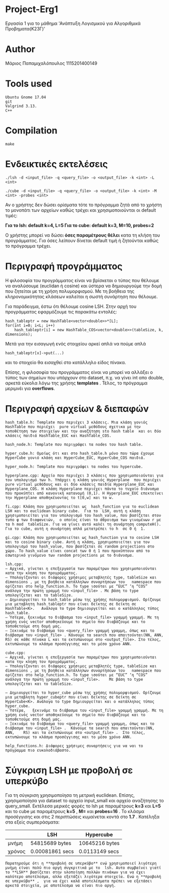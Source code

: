 # Project-Erg1
Εργασία 1 για το μάθημα 'Ανάπτυξη Λογισμικού για Αλγοριθμικά Προβηματα(Κ23Γ)'

# Author 
Μάριος Παπαμιχαλόπουλος
1115201400149

# Tools	used

```
Ubuntu Gnome 17.04
git
Valgrind 3.13.
C++
```

# Compilation

```
make
```

# Ενδεικτικές εκτελέσεις

```
./lsh -d <input_file> -q <query_file> -o <output_file> -k <int>	-L <int>
```

```
./cube -d <input_file> -q <query_file> -o <output_file>	-k <int> -M <int> -probes <int>
```

Αν ο χρήστης δεν δώσει ορίσματα τότε το πρόγραμμα ζητά από το
χρήστη το μονοπάτι των αρχείων καθώς τρέχει και χρησιμοποιούνται οι
default	τιμές:

**Για το lsh: default k=4, L=5
Για το	cube: default k=3, M=10, probes=2**

Ο χρήστης μπορεί να δώσει **όσες παραμέτρους θέλει** κατα τη κλήση του προγράμματος. Για όσες λείπουν δίνεται default τιμή ή ζητούνται καθώς το πρόγραμμα τρέχει.

# Περιγραφή προγράμματος

Η φιλοσοφία του προγράμματος είναι να βρίσκεται ο τύπος που θέλουμε να αναλύσουμε (euclidan ή cosine) και ύστερα να δημιουργούμε την δομή που ζητείται με τη χρήση πολυμορφισμού. Με τη βοήθεια της κληρονομικότητας κλάσεων καλείται η σωστή συνάρτηση που θέλουμε.

Για παράδειγμα,	έστω ότι θέλουμε cosine	LSH. Στην αρχή του προγράμματος εφαρμόζουμε τις παρακάτω εντολές:

```
hash_tableptr = new HashTable<vector<double>>*[L];
for(int	i=0; i<L; i++)
	hash_tableptr[i] = new HashTable_COS<vector<double>>(tableSize,	k, dimensions);
```
Μετά για την εισαγωγή ενός στοιχείου αρκεί απλά να πούμε απλά

```
hash_tableptr[x]->put(...)
```

και το στοιχείο θα εισαχθεί στο κατάλληλο είδος πίνακα.

Eπίσης,	η φιλοσοφία του προγράμματος είναι να μπορεί να αλλάξει ο τύπος των σημείων που υπάρχουν στο dataset, π.χ. να γίνει int	απο double, αρκετά εύκολα λόγω της χρήσης **templates** . Τέλος, το πρόγραμμα μεριμνέι για **overflows**.

# Περιγραφή αρχείων & διεπαφών

```
hash_table.h: Template που περιέχει 3 κλάσεις. Μια κλάση γονιός	HashTable που περιέχει	pure virtual μεθόδους σχετικα με την τοποθέτηση των στοιχείων και την αναζήτηση	sto hash table	και οι δύο κλάσεις παιδιά HashTable_EUC	και HashTable_COS.
```

```
hash_node.h: Template που περιγράφει τα	nodes του hash table.
```

```
hyper_cube.h: Ομοίως ότι και στο hash_table.h μόνο που τώρα έχουμε HyperCube γονιό κλάση και HyperCube_EUC, HyperCube_COS παιδιά.
```

```
hyper_node.h: Template που περιγράφει τα nodes του hypercube.
```

```
hyperplane.cpp: Αρχείο που περιέχει 3 κλάσεις που χρησιμοποιούνται για τον υπολογισμό των h. Υπάρχει η κλάση γονιός Hyperplane	που περιέχει pure virtual μεθόδους και οι δύο κλάσεις παιδία Hyperplane_EUC και	Hyperplane_COS.	Η κλάση	Hyperplane περιέχει πάντα το τυχαίο διάνυσμα που προκύπτει από κανονική κατανομή (0,1).	Η Hyperplane_EUC επεκτείνει την	Hyperplane αποθηκέυοντας το t[0,w] και το w.
```

```
fi.cpp: Κλάση που χρησιμοποιείται ως  hash_function για το euclidean LSH και το	euclidean binary cube.	Για το	LSH, αυτή η κλάση χρησιμοποιείται για τον υπολογισμό του hash_value, που βασίζεται στον τυπο φ των διαφανειών,	ο οποίος είναι το άθροισμα των γινομένων r με τα h mod	tableSize. Για να γίνει αυτό καλέι τη συνάρτηση	computeH(). Για το cube, αυτή η συνάρτηση απλά μετατρέπει το h	σε 0 ή	1.
```

```
gi.cpp: Κλάση που χρησιμοποιείται ως hash_function για το cosine LSH και το cosine binary cube.	Αυτή η κλάση, χρησιμοποιείται για τον υπολογισμό του hash_value, που βασίζεται σε random projections στο χώρο. Το hash_value είναι concat των 0 ή 1 που προκύπτουν από το εσωτερικό γινόμενο των random projections με το διάνυσμα.
```

```
lsh.cpp:
– Αρχικά, γίνεται η επεξεργασία των παραμέτρων που χρησιμοποιούνται κατα την κληση τον προγράμματος.
– Υπολογίζονται οι διάφορες χρήσιμες μεταβλητές type, tableSize και dimensions , με τη βοήθεια κατάλληλων συναρτήσεων του	namespace που ορίζεται στο help_function.h. Το type ισούται με “EUC” ‘η “COS” ανάλογα την πρώτη γραμμή του <input_file> . Με βάση το type υπολογίζεται και το tableSize.
– Δημιουργείται το hash_table μέσω της χρήσης πολυμορφισμού. Ορίζουμε μια μεταβλητη hash_tableptr που είναι δείκτης σε δείκτη σε	HashTable<K>.	Ανάλογα το type δημιουργείται και ο κατάλληλος τύπος hash_table.
– Ύστερα, ξεκινάμε το διάβασμα του <input_file> γραμμή γραμμή. Με τη χρήση ενός vector αποθηκεύουμε το σημείο που διαβάζουμε και το τοποθετούμε στη δομή μας.
– Ξεκινάμε το διάβασμα του <query_file> γραμμή γραμμη, όπως και το διάβασμα του <input_file> . Κάνουμε τα search που απαιτούνται(NN, ANN, RS) σε κάθε πίνακα L και τα εκτυπώνουμε στο <output_file>. Στο τέλος, εκτυπώνουμε το κλάσμα προσέγγισης και το μέσο χρόνο ANN.
```

```
cube.cpp:
– Αρχικά, γίνεται η επεξεργασία των παραμέτρων που χρησιμοποιούνται κατα την κληση τον προγράμματος.
– Υπολογίζονται οι διάφορες χρήσιμες μεταβλητές type, tableSize και dimensions , με τη βοήθεια κατάλληλων συναρτήσεων του	namespace που ορίζεται στο help_function.h. Το type ισούται με “EUC” ‘η “COS” ανάλογα την πρώτη γραμμή του <input_file>.	Με βάση το type υπολογίζεται και το tableSize.

– Δημιουργείται το hyper_cube μέσω της χρήσης πολυμορφισμού. Ορίζουμε μια μεταβλητη hyper_cubeptr που είναι δείκτης σε δείκτη σε HyperCube<K>. Ανάλογα το type δημιουργείται και ο κατάλληλος τύπος hyper_cube.
– Ύστερα,	ξεκινάμε το διάβασμα του <input_file> γραμμή γραμμή. Με τη χρήση ενός vector αποθηκεύουμε το σημείο που διαβάζουμε και το τοποθετούμε στη δομή μας.
– Ξεκινάμε το διάβασμα του <query_file> γραμμή γραμμη, όπως και το διάβασμα του <input_file> .	Κάνουμε τα search που απαιτούνται(NN,	ANN,	RS)	και τα εκτυπώνουμε στο <output_file> .	Στο τέλος, εκτυπώνουμε το κλάσμα προσέγγισης και το μέσο χρόνο ANN.
```

```
help_functions.h: Διάφορες χρήσιμες συναρτήσεις για να ναι το πρόγραμμα πιο ευκολοδιάβαστο.
```

# Σύγκριση LSH με προβολή σε υπερκύβο

Για τη σύγκριση χρησιμοποίησα τη μετρική euclidean. Επίσης, χρησιμοποίησα για dataset το αρχείο input_small και αρχείο αναζήτησης το	query_small. Εκτέλεσα μερικές φορές το lsh με παραμέτρους **k=3** και **L=5** και το cube με παραμέτρους **k=5** , **Μ=** και **probes=16** . To κλάσμα προσέγγισης και στις 2 περιπτώσεις κυμαίνεται κοντά στο **1.7** . Κατέληξα στα εξείς συμπεράσματα:

|        | LSH             | Hypercube      |
|--------|-----------------|----------------|
| μνήμη  | 54815689 bytes  | 10645216 bytes |
| χρόνος | 0.00081861 secs | 0.0113149 secs |

```
Παρατηρούμε ότι η **προβολή σε υπερκύβο** ενώ χρησιμοποιεί λιγότερη μνήμη είναι πολύ πιο αργή συγκριτικά με το	lsh. Αυτο συμβαίνει γιατί το **LSH** βασίζεται στην υλοποίηση πολλών πινάκων για να έχει καλύτερο αποτέλεσμα, αλλα εξετάζει λιγότερα στοιχεία. Ενώ η **προβολή σε υπερκύβο** ,	για να έχει καλά αποτελέσματα πρέπει να εξετάσει αρκετά στοιχεία, με αποτέλεσμα να είναι πιο αργή.


